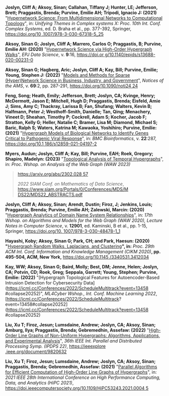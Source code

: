 **Joslyn, Cliff A; Aksoy, Sinan; Callahan, Tiffany J; Hunter, LE; Jefferson, Brett; Praggastis, Brenda; Purvine, Emilie AH; Tripodi, Ignacio J: (2021)** "[Hypernetwork Science: From Multidimensional Networks to Computational Topology](https://doi.org/10.1007/978-3-030-67318-5_25)", in: *Unifying Themes in Complex systems X: Proc. 10th Int. Conf. Complex Systems*, ed. D. Braha et al., pp. 377-392, Springer, [https://doi.org/10 .1007/978-3-030-67318-5_25](https://doi.org/10.1007/978-3-030-67318-5_25)

**Aksoy, Sinan G; Joslyn, Cliff A; Marrero, Carlos O; Praggastis, B; Purvine, Emilie AH: (2020)** "[Hypernetwork Science via High-Order Hypergraph Walks](https://doi.org/10.1140/epjds/s13688-020-00231-0)", *EPJ Data Science*, v. **9**:16, [https://doi.or g/10.1140/epjds/s13688-020-00231-0](https://doi.org/10.1140/epjds/s13688-020-00231-0)

**Aksoy, Sinan G; Hagberg, Aric; Joslyn, Cliff A; Kay, Bill; Purvine, Emilie; Young, Stephen J: (2022)** "[Models and Methods for Sparse (Hyper)Network Science in Business, Industry, and Government](https://doi.org/10.1090/noti2424)", *Notices of the AMS*, v. **69**:2, pp. 287-291, [https://doi.org/10.1090/noti24 24](https://doi.org/10.1090/noti2424)

**Feng, Song; Heath, Emily; Jefferson, Brett; Joslyn, CA; Kvinge, Henry; McDermott, Jason E; Mitchell, Hugh D; Praggastis, Brenda; Eisfeld, Amie J; Sims, Amy C; Thackray, Larissa B; Fan, Shufang; Walters, Kevin B; Halfmann, Peter J; Westhoff-Smith, Danielle; Tan, Qing; Menachery, Vineet D; Sheahan, Timothy P; Cockrell, Adam S; Kocher, Jacob F; Stratton, Kelly G; Heller, Natalie C; Bramer, Lisa M; Diamond, Michael S; Baric, Ralph S; Waters, Katrina M; Kawaoka, Yoshihiro; Purvine, Emilie: (2021)** "[Hypergraph Models of Biological Networks to Identify Genes Critical to Pathogenic Viral Response](https://doi.org/10.1186/s12859-021-04197-2)", in: *BMC Bioinformatics*, v. **22**:287, [https://doi.org/10.1 186/s12859-021-04197-2](https://doi.org/10.1186/s12859-021-04197-2)

**Myers, Audun; Joslyn, Cliff A; Kay, Bill; Purvine, EAH; Roek, Gregory; Shapiro, Madelyn: (2023)** "[Topological Analysis of Temporal Hypergraphs](https://arxiv.org/abs/2302.02857)", in: *Proc. Wshop. on Analysis of the Web Graph (WAW 2023)* 

> [https://arxiv.org/abs/2302.028 57](https://arxiv.org/abs/2302.02857)
>
> *2022 SIAM Conf. on Mathematics of Data Science*, [https://www.siam.org/Portals/0/Conferences/MDS/M DS22/MDS22_ABSTRACTS.pdf](https://www.siam.org/Portals/0/Conferences/MDS/MDS22/MDS22_ABSTRACTS.pdf)

**Joslyn, Cliff A; Aksoy, Sinan; Arendt, Dustin; Firoz, J; Jenkins, Louis; Praggastis, Brenda; Purvine, Emilie AH; Zalewski, Marcin: (2020)** "[Hypergraph Analytics of Domain Name System Relationships](https://doi.org/10.1007/978-3-030-48478-1_1)", in: *17th Wshop. on Algorithms and Models for the Web Graph (WAW 2020), Lecture Notes in Computer Science*, v. **12901**, ed. Kaminski, B et al., pp. 1-15, Springer, [https://doi.org/10. 1007/978-3-030-48478-1_1](https://doi.org/10.1007/978-3-030-48478-1_1)

**Hayashi, Koby; Aksoy, Sinan G; Park, CH; and Park, Haesun: (2020)** **"**[Hypergraph Random Walks, Laplacians, and Clustering](https://doi.org/10.1145/3340531.3412034)**", in:** *Proc. 29th ACM Int. Conf. Information and Knowledge Management (CIKM 2020)***, pp. 495-504, ACM, New York,** [https://doi.org/10.1145 /3340531.3412034](https://doi.org/10.1145/3340531.3412034)

**Kay, WW; Aksoy, Sinan G; Baird, Molly; Best, DM; Jenne, Helen; Joslyn, CA; Potvin, CD; Roek, Greg; Seppala, Garrett; Young, Stephen; Purvine, Emilie: (2022)** "[Hypergraph Topological Features for Autoencoder-Based Intrusion Detection for Cybersecurity Data](https://icml.cc/Conferences/2022/ScheduleMultitrack?event=13458 #collapse20252)", *ML4Cyber Wshop., Int. Conf. Machine Learning 2022*, [https://icml.cc/Conferences/2022/ScheduleMultitrack? event=13458#collapse20252](https://icml.cc/Conferences/2022/ScheduleMultitrack?event=13458 #collapse20252)

**Liu, Xu T; Firoz, Jesun; Lumsdaine, Andrew; Joslyn, CA; Aksoy, Sinan; Amburg, Ilya; Praggastis, Brenda; Gebremedhin, Assefaw: (2022)** "[High-Order Line Graphs of Non-Uniform Hypergraphs: Algorithms, Applications, and Experimental Analysis](https://ieeexplore.ieee.org/document/9820632)", *36th IEEE Int. Parallel and Distributed Processing Symp. (IPDPS 22)*, [https://ieeexplore .ieee.org/document/9820632](https://ieeexplore.ieee.org/document/9820632)

**Liu, Xu T; Firoz, Jesun; Lumsdaine, Andrew; Joslyn, CA; Aksoy, Sinan; Praggastis, Brenda; Gebremedhin, Assefaw: (2021)** "[Parallel Algorithms for Efficient Computation of High-Order Line Graphs of Hypergraphs](https://doi.ieeecomputersociety.org/10.1109/HiPC53243.2021.00045)", in: *2021 IEEE 28th International Conference on High Performance Computing, Data, and Analytics (HiPC 2021)*, [https://doi.ieeecomputersociety.org/10.1109/HiPC53243.2021.0004 5](https://doi.ieeecomputersociety.org/10.1109/HiPC53243.2021.00045)

